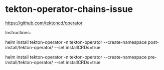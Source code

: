 # tekton-operator-chains-issue

https://github.com/tektoncd/operator

Instructions:

helm install tekton-operator -n tekton-operator --create-namespace  post-install/tekton-operator/ --set installCRDs=true

helm install tekton-operator -n tekton-operator --create-namespace  pre-install/tekton-operator/ --set installCRDs=true